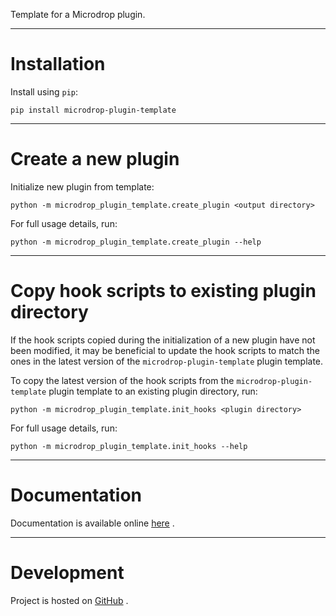 Template for a Microdrop plugin.

--------------------------------------------------

Installation
============

Install using `pip`:

    pip install microdrop-plugin-template

--------------------------------------------------

Create a new plugin
===================

Initialize new plugin from template:

    python -m microdrop_plugin_template.create_plugin <output directory>

For full usage details, run:

    python -m microdrop_plugin_template.create_plugin --help

--------------------------------------------------

Copy hook scripts to existing plugin directory
==============================================

If the hook scripts copied during the initialization of a new plugin have not
been modified, it may be beneficial to update the hook scripts to match the
ones in the latest version of the `microdrop-plugin-template` plugin template.

To copy the latest version of the hook scripts from the
`microdrop-plugin-template` plugin template to an existing plugin directory, run:

    python -m microdrop_plugin_template.init_hooks <plugin directory>

For full usage details, run:

    python -m microdrop_plugin_template.init_hooks --help

--------------------------------------------------

Documentation
=============

Documentation is available online [here][1] .

------------------------------------------------------------------------

Development
===========

Project is hosted on [GitHub][2] .


[1]: http://microdrop-plugin-template.readthedocs.io
[2]: https://github.com/wheeler-microfluidics/microdrop-plugin-template
